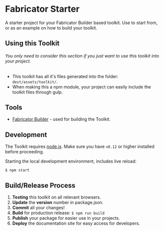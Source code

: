 # Fabricator Starter

A starter project for your Fabricator Builder based toolkit. Use to start from, or as an example on how to build your 
toolkit.

## Using this Toolkit

###### You only need to consider this section if you just want to use this toolkit into your project.

- This toolkit has all it's files generated into the folder: `dest/assets/toolkit/`.
- When making this a npm module, your project can easily include the toolkit files through gulp.

## Tools

- [Fabricator Builder](https://github.com/dietergeerts/fabricator) - used for building the Toolkit.

## Development

The Toolkit requires [node.js](http://nodejs.org). Make sure you have `v0.12` or higher installed before proceeding.

Starting the local development environment, includes live reload: 

```
$ npm start
```

## Build/Release Process

1. **Testing** this toolkit on all relevant browsers.
2. **Update** the **version** number in package.json.
3. **Commit** all your changes!
4. **Build** for production release: `$ npm run build`  
5. **Publish** your package for easier use in your projects.
6. **Deploy** the documentation site for easy access for developers.      
